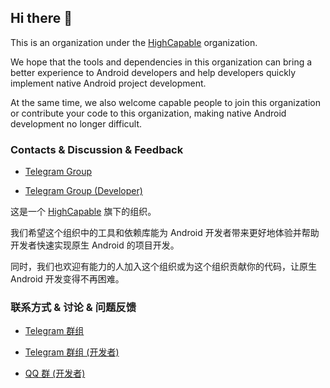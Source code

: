 ## Hi there 👋

This is an organization under the [HighCapable](https://github.com/HighCapable) organization.

We hope that the tools and dependencies in this organization can bring a better experience to Android developers and help developers quickly implement native Android project development.

At the same time, we also welcome capable people to join this organization or contribute your code to this organization, making native Android development no longer difficult.

### Contacts & Discussion & Feedback

- [Telegram Group](https://t.me/BetterAndroid)

- [Telegram Group (Developer)](https://t.me/HighCapable_Dev)

这是一个 [HighCapable](https://github.com/HighCapable) 旗下的组织。

我们希望这个组织中的工具和依赖库能为 Android 开发者带来更好地体验并帮助开发者快速实现原生 Android 的项目开发。

同时，我们也欢迎有能力的人加入这个组织或为这个组织贡献你的代码，让原生 Android 开发变得不再困难。

### 联系方式 & 讨论 & 问题反馈

- [Telegram 群组](https://t.me/BetterAndroid)

- [Telegram 群组 (开发者)](https://t.me/HighCapable_Dev)

- [QQ 群 (开发者)](https://qm.qq.com/cgi-bin/qm/qr?k=Pnsc5RY6N2mBKFjOLPiYldbAbprAU3V7&jump_from=webapi&authKey=X5EsOVzLXt1dRunge8ryTxDRrh9/IiW1Pua75eDLh9RE3KXE+bwXIYF5cWri/9lf)
